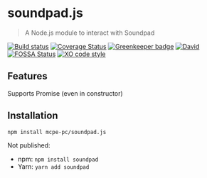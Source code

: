 # soundpad.js
> A Node.js module to interact with Soundpad

[![Build status](https://img.shields.io/appveyor/ci/MCPE_PC/soundpad-js/master.svg?logo=appveyor&longCache=true)](https://ci.appveyor.com/project/MCPE_PC/soundpad-js)
[![Coverage Status](https://img.shields.io/coveralls/github/MCPE-PC/soundpad.js/master.svg)](https://coveralls.io/github/MCPE-PC/soundpad.js?branch=master)
[![Greenkeeper badge](https://img.shields.io/badge/Greenkeeper-enabled-brightgreen.svg)](https://greenkeeper.io/)
[![David](https://img.shields.io/david/MCPE-PC/soundpad.js.svg)](https://github.com/MCPE-PC/soundpad.js)
[![FOSSA Status](https://app.fossa.io/api/projects/git%2Bgithub.com%2FMCPE-PC%2Fsoundpad.js.svg?type=shield)](https://app.fossa.io/projects/git%2Bgithub.com%2FMCPE-PC%2Fsoundpad.js?ref=badge_shield)
[![XO code style](https://img.shields.io/badge/code_style-XO-5ed9c7.svg)](https://github.com/xojs/xo)
## Features
Supports Promise (even in constructor)
## Installation
`npm install mcpe-pc/soundpad.js`

Not published:
 - npm: `npm install soundpad`
 - Yarn: `yarn add soundpad`
